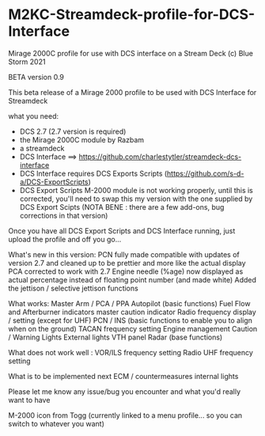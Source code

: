 # M2KC-Streamdeck-profile-for-DCS-Interface
Mirage 2000C profile for use with DCS interface on a Stream Deck
(c) Blue Storm 2021

BETA version 0.9

This beta release of a Mirage 2000 profile to be used with DCS Interface for Streamdeck

what you need:
- DCS 2.7 (2.7 version is required)
- the Mirage 2000C module by Razbam
- a streamdeck
- DCS Interface ==> https://github.com/charlestytler/streamdeck-dcs-interface
- DCS Interface requires DCS Exports Scripts (https://github.com/s-d-a/DCS-ExportScripts)
- DCS Export Scripts M-2000 module is not working properly, until this is corrected, you'll need to swap this my version with the one supplied by DCS Export Scipts (NOTA BENE : there are a few add-ons, bug corrections in that version)

Once you have all DCS Export Scripts and DCS Interface running, just upload the profile and off you go...

What's new in this version:
PCN fully made compatible with updates of version 2.7 and cleaned up to be prettier and more like the actual display
PCA corrected to work with 2.7
Engine needle (%age) now displayed as actual percentage instead of floating point number (and made white)
Added the jettison / selective jettison functions


What works:
Master Arm / PCA / PPA
Autopilot (basic functions)
Fuel Flow and Afterburner indicators
master caution indicator
Radio frequency display / setting (except for UHF)
PCN / INS (basic functions to enable you to align when on the ground)
TACAN frequency setting
Engine management
Caution / Warning Lights
External lights
VTH panel
Radar (base functions)

What does not work well : VOR/ILS frequency setting
Radio UHF frequency setting

What is to be implemented next
ECM / countermeasures
internal lights

Please let me know any issue/bug you encounter and what you'd really want to have

M-2000 icon from Togg (currently linked to a menu profile... so you can switch to whatever you want)
